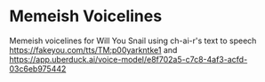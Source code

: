 # Memeish Voicelines
Memeish voicelines for Will You Snail using ch-ai-r's text to speech https://fakeyou.com/tts/TM:p00yarkntke1 and https://app.uberduck.ai/voice-model/e8f702a5-c7c8-4af3-acfd-03c6eb975442
